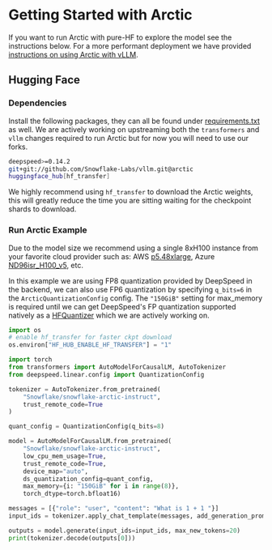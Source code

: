 # Getting Started with Arctic 

If you want to run Arctic with pure-HF to explore the model see the instructions below. For a more performant deployment we have provided [instructions on using Arctic with vLLM](vllm).

## Hugging Face

### Dependencies

Install the following packages, they can all be found under [requirements.txt](requirements.txt) as well. 
We are actively working on upstreaming both the `transformers` and `vllm` changes required to run Arctic but for
now you will need to use our forks.

```bash
deepspeed>=0.14.2
git+git://github.com/Snowflake-Labs/vllm.git@arctic
huggingface_hub[hf_transfer]
```

We highly recommend using `hf_transfer` to download the Arctic weights, this will greatly reduce the time you are 
sitting waiting for the checkpoint shards to download.

### Run Arctic Example

Due to the model size we recommend using a single 8xH100 instance from your
favorite cloud provider such as: AWS [p5.48xlarge](https://aws.amazon.com/ec2/instance-types/p5/), 
Azure [ND96isr_H100_v5](https://learn.microsoft.com/en-us/azure/virtual-machines/nd-h100-v5-series), etc.

In this example we are using FP8 quantization provided by DeepSpeed in the backend, we can also use FP6 
quantization by specifying `q_bits=6` in the `ArcticQuantizationConfig` config. The `"150GiB"` setting 
for max_memory is required until we can get DeepSpeed's FP quantization supported natively as a [HFQuantizer](https://huggingface.co/docs/transformers/main/en/hf_quantizer#build-a-new-hfquantizer-class) which we 
are actively working on.

```python
import os
# enable hf_transfer for faster ckpt download
os.environ["HF_HUB_ENABLE_HF_TRANSFER"] = "1"

import torch
from transformers import AutoModelForCausalLM, AutoTokenizer
from deepspeed.linear.config import QuantizationConfig

tokenizer = AutoTokenizer.from_pretrained(
    "Snowflake/snowflake-arctic-instruct",
    trust_remote_code=True
)

quant_config = QuantizationConfig(q_bits=8)

model = AutoModelForCausalLM.from_pretrained(
    "Snowflake/snowflake-arctic-instruct",
    low_cpu_mem_usage=True,
    trust_remote_code=True,
    device_map="auto",
    ds_quantization_config=quant_config,
    max_memory={i: "150GiB" for i in range(8)},
    torch_dtype=torch.bfloat16)

messages = [{"role": "user", "content": "What is 1 + 1 "}]
input_ids = tokenizer.apply_chat_template(messages, add_generation_prompt=True, return_tensors="pt").to("cuda")

outputs = model.generate(input_ids=input_ids, max_new_tokens=20)
print(tokenizer.decode(outputs[0]))
```
